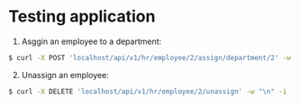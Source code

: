 # Testing application

1. Asggin an employee to a department:

```sh
$ curl -X POST 'localhost/api/v1/hr/employee/2/assign/department/2' -w "\n" -i
```

2. Unassign an employee:

```sh
$ curl -X DELETE 'localhost/api/v1/hr/employee/2/unassign' -w "\n" -i
```